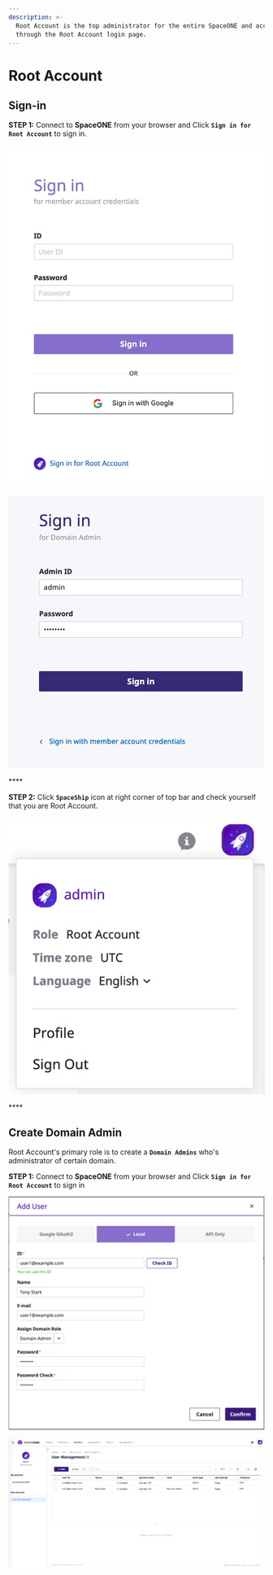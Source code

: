 ```yaml
---
description: >-
  Root Account is the top administrator for the entire SpaceONE and access
  through the Root Account login page.
---
```


# Root Account

## Sign-in

**STEP 1:** Connect to **SpaceONE** from your browser and Click **`Sign in for Root Account`** to sign in. 

![Login](.gitbook/assets/login.png)

![Domain owner login](.gitbook/assets/domain_owner_login.png)

\*\*\*\*

**STEP 2:** Click **`SpaceShip`** icon at right corner of top bar and check yourself that you are Root Account. 

![Check domain login](.gitbook/assets/domain_owner_check.png)

\*\*\*\*

## Create Domain Admin

Root Account's primary role is to create a **`Domain Admins`** who's administrator of certain domain.

**STEP 1:** Connect to **SpaceONE** from your browser and Click **`Sign in for Root Account`** to sign in 

![Add User](.gitbook/assets/create_user1.png)



![](.gitbook/assets/list_user1.png)


